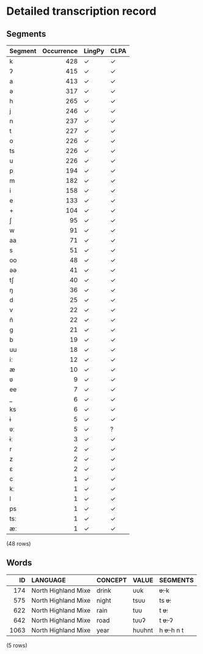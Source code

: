 # Detailed transcription record

## Segments

| Segment | Occurrence | LingPy | CLPA |
|:----------|-------------:|:---------|:-------|
| k | 428 | ✓ | ✓ |
| ʔ | 415 | ✓ | ✓ |
| a | 413 | ✓ | ✓ |
| ə | 317 | ✓ | ✓ |
| h | 265 | ✓ | ✓ |
| j | 246 | ✓ | ✓ |
| n | 237 | ✓ | ✓ |
| t | 227 | ✓ | ✓ |
| o | 226 | ✓ | ✓ |
| ts | 226 | ✓ | ✓ |
| u | 226 | ✓ | ✓ |
| p | 194 | ✓ | ✓ |
| m | 182 | ✓ | ✓ |
| i | 158 | ✓ | ✓ |
| e | 133 | ✓ | ✓ |
| + | 104 | ✓ | ✓ |
| ʃ | 95 | ✓ | ✓ |
| w | 91 | ✓ | ✓ |
| aa | 71 | ✓ | ✓ |
| s | 51 | ✓ | ✓ |
| oo | 48 | ✓ | ✓ |
| əə | 41 | ✓ | ✓ |
| tʃ | 40 | ✓ | ✓ |
| ŋ | 36 | ✓ | ✓ |
| d | 25 | ✓ | ✓ |
| v | 22 | ✓ | ✓ |
| ñ | 22 | ✓ | ✓ |
| g | 21 | ✓ | ✓ |
| b | 19 | ✓ | ✓ |
| uu | 18 | ✓ | ✓ |
| iː | 12 | ✓ | ✓ |
| æ | 10 | ✓ | ✓ |
| ʋ | 9 | ✓ | ✓ |
| ee | 7 | ✓ | ✓ |
| _ | 6 | ✓ | ✓ |
| ks | 6 | ✓ | ✓ |
| ɨ | 5 | ✓ | ✓ |
| ʋː | 5 | ✓ | ? |
| ɨː | 3 | ✓ | ✓ |
| r | 2 | ✓ | ✓ |
| z | 2 | ✓ | ✓ |
| ɛ | 2 | ✓ | ✓ |
| c | 1 | ✓ | ✓ |
| kː | 1 | ✓ | ✓ |
| l | 1 | ✓ | ✓ |
| ps | 1 | ✓ | ✓ |
| tsː | 1 | ✓ | ✓ |
| æː | 1 | ✓ | ✓ |

(48 rows)


## Words

| ID | LANGUAGE | CONCEPT | VALUE | SEGMENTS |
|-----:|:--------------------|:----------|:--------|:--------------------|
| 174 | North Highland Mixe | drink | υυk | <s> ʋː </s> k |
| 575 | North Highland Mixe | night | tsυυ | ts <s> ʋː </s> |
| 622 | North Highland Mixe | rain | tυυ | t <s> ʋː </s> |
| 642 | North Highland Mixe | road | tυυʔ | t <s> ʋː </s> ʔ |
| 1063 | North Highland Mixe | year | hυυhnt | h <s> ʋː </s> h n t |

(5 rows)

